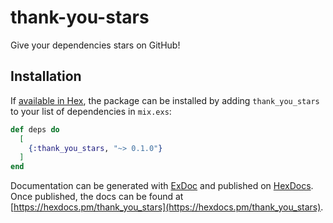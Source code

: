 # thank-you-stars
Give your dependencies stars on GitHub!

## Installation

If [available in Hex](https://hex.pm/docs/publish), the package can be installed
by adding `thank_you_stars` to your list of dependencies in `mix.exs`:

```elixir
def deps do
  [
    {:thank_you_stars, "~> 0.1.0"}
  ]
end
```

Documentation can be generated with [ExDoc](https://github.com/elixir-lang/ex_doc)
and published on [HexDocs](https://hexdocs.pm). Once published, the docs can
be found at [https://hexdocs.pm/thank_you_stars](https://hexdocs.pm/thank_you_stars).
